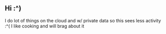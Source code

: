 ## Hi :^)

I do lot of things on the cloud and w/ private data so this sees less activity :^(
I like cooking and will brag about it
